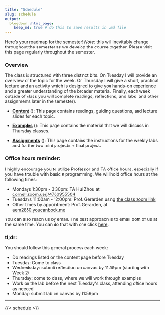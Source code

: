 ```yaml
---
title: "Schedule"
slug: schedule
output:
  blogdown::html_page:
    keep_md: true # do this to save results in .md file
---
```


Here’s your roadmap for the semester! *Note:* this will inevitably change throughout the semester as we develop the course together. Please visit this page regularly throughout the semester.

### Overview

The class is structured with three distinct bits. On Tuesday I will provide an overview of the topic for the week. On Thursday I will give a short, practical lecture and an activity which is designed to give you hands-on experience and a greater understanding of the broader material. Finally, each week outside of class you will complete readings, reflections, and labs (and other assignments later in the semester).

- [**Content**](/content/) (<i class="fas fa-book-reader"></i>): This page contains readings, guiding questions, and lecture slides for each topic.

- [**Examples**](/example/) (<i class="fas fa-laptop-code"></i>): This page contains the material that we will discuss in Thursday classes.

- [**Assignments**](/assignments/) (<i class="fas fa-pencil-ruler"></i>): This page contains the instructions for the weekly labs and for the two mini projects + final project.

### Office hours reminder:

I highly encourage you to utilize Professor and TA office hours, especially if you have trouble with basic `R` programming. We will hold office hours at the following times:

- Mondays  1:30pm - 3:30pm: TA Hui Zhou at [cornell.zoom.us/j/4786955504](https://cornell.zoom.us/j/4786955504?pwd=VitTc1hVSjJSVXovWGJlRG9VQm5TZz09)
- Tuesdays 11:00am - 12:00pm: Prof. Gerarden using [the class zoom link](https://cornell.zoom.us/j/98464434953?pwd=VDJuR0RhckttSTBJVVBqUXhDT3FxUT09)
- Other times by appointment: Prof. Gerarden, at [aem2850.youcanbook.me](https://aem2850.youcanbook.me)

You can also reach us by email. The best approach is to email both of us at the same time. You can do that with one click [here](mailto:gerarden@cornell.edu,hz423@cornell.edu).



<!-- :::note -->
### **tl;dr:**

You should follow this general process each week:

- Do readings listed on the content page before Tuesday
- Tuesday: Come to class
- Wednedsday: submit reflection on canvas by 11:59pm (starting with Week 2)
- Thursday: come to class, where we will work through examples
- Work on the lab before the next Tuesday's class, attending office hours as needed
- Monday: submit lab on canvas by 11:59pm
<!-- ::: -->

---

{{< schedule >}}


